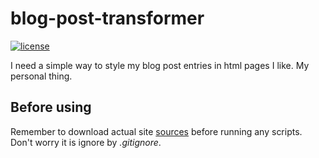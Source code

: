 # blog-post-transformer
[![license](https://img.shields.io/badge/license-MIT-blue.svg)](LICENSE)

I need a simple way to style my blog post entries in html pages I like. My personal thing.

## Before using

Remember to download actual site [sources](https://github.com/fedor-rusak/fedor-rusak.ru) before running any scripts. Don't worry it is ignore by *.gitignore*.